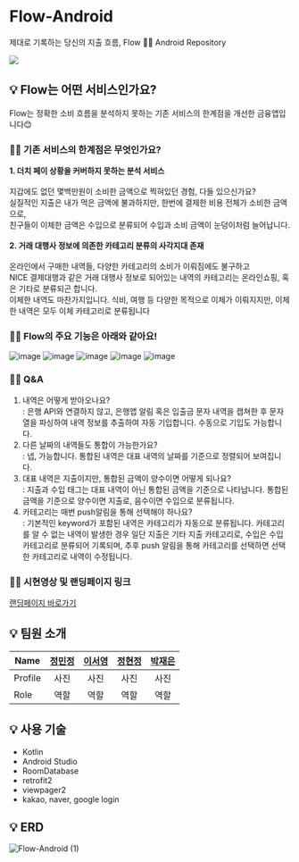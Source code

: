 # Flow-Android
제대로 기록하는 당신의 지출 흐름, Flow ✍🏻 Android Repository

![](https://user-images.githubusercontent.com/100260416/220561044-df2a16d8-2180-43dd-8e75-d3056265c415.png)

## 💡 Flow는 어떤 서비스인가요?
Flow는 정확한 소비 흐름을 분석하지 못하는 기존 서비스의 한계점을 개선한 금융앱입니다😊
### ✍🏻 기존 서비스의 한계점은 무엇인가요?
**1. 더치 페이 상황을 커버하지 못하는 분석 서비스**<br><br>
지갑에도 없던 몇백만원이 소비한 금액으로 찍혀있던 경험, 다들 있으신가요?<br>
실질적인 지출은 내가 먹은 금액에 불과하지만, 한번에 결제한 비용 전체가 소비한 금액으로,<br> 친구들이 이체한 금액은 수입으로 분류되어 수입과 소비 금액이 눈덩이처럼 늘어납니다.<br><br>
**2. 거래 대행사 정보에 의존한 카테고리 분류의 사각지대 존재**<br><br>
온라인에서 구매한 내역들, 다양한 카테고리의 소비가 이뤄짐에도 불구하고<br> NICE 결제대행과 같은 거래 대행사 정보로 되어있는 내역의 카테고리는 온라인쇼핑, 혹은 기타로 분류되곤 합니다.<br>
이체한 내역도 마찬가지입니다. 식비, 여행 등 다양한 목적으로 이체가 이뤄지지만, 이체한 내역은 모두 이체 카테고리로 분류됩니다
### ✍🏻 Flow의 주요 기능은 아래와 같아요!
![image](https://user-images.githubusercontent.com/52921222/222952521-38e0b957-07c8-47c2-9476-a4872bfc3c91.png)
![image](https://user-images.githubusercontent.com/52921222/222952539-20e9335f-7e26-4c50-b191-ef0f61aa215e.png)
![image](https://user-images.githubusercontent.com/52921222/222952557-d81b750a-c6ae-415d-8400-7ba65a52e71e.png)
![image](https://user-images.githubusercontent.com/52921222/222952571-f4cfff80-b54b-444f-9f88-1cbc2e1e6ade.png)
![image](https://user-images.githubusercontent.com/52921222/222952579-a16fe7ec-185f-4052-b0a9-ac18ebca69f9.png)
### ✍🏻 Q&A
1. 내역은 어떻게 받아오나요?<br>
: 은행 API와 연결하지 않고, 은행앱 알림 혹은 입출금 문자 내역을 캡쳐한 후 문자열을 파싱하여 내역 정보를 추출하여 자동 기입합니다. 수동으로 기입도 가능합니다.<br>
2. 다른 날짜의 내역들도 통합이 가능한가요?<br>
: 넵, 가능합니다. 통합된 내역은 대표 내역의 날짜를 기준으로 정렬되어 보여집니다.<br>
3. 대표 내역은 지출이지만, 통합된 금액이 양수이면 어떻게 되나요?<br>
: 지출과 수입 태그는 대표 내역이 아닌 통합된 금액을 기준으로 나타납니다. 통합된 금액을 기준으로 양수이면 지출로, 음수이면 수입으로 분류됩니다.<br> 
4. 카테고리는 매번 push알림을 통해 선택해야 하나요?<br>
: 기본적인 keyword가 포함된 내역은 카테고리가 자동으로 분류됩니다. 카테고리를 알 수 없는 내역이 발생한 경우 일단 지출은 기타 지출 카테고리로, 수입은 수입 카테고리로 분류되어 기록되며, 추후 push 알림을 통해 카테고리를 선택하면 선택한 카테고리로 내역이 수정됩니다.
### ✍🏻 시현영상 및 랜딩페이지 링크
[랜딩페이지 바로가기](https://makeus-challenge.notion.site/Flow-cbaffda62eb149a2b0336470ce551456)

## 💡 팀원 소개
| Name | [정민정](https://github.com/Minjungh63) | [이서영](https://github.com/leeseoyoung0822) | [정현정](https://github.com/jhjalison01) | [박재은](https://github.com/nkavay) |
| ------- | :---: | :---: | :---: | :---: |
| Profile | 사진 | 사진 | 사진 | 사진 |
| Role | 역할| 역할 | 역할 | 역할 |

## 💡 사용 기술
- Kotlin
- Android Studio
- RoomDatabase
- retrofit2
- viewpager2
- kakao, naver, google login

## 💡 ERD
![Flow-Android (1)](https://user-images.githubusercontent.com/52921222/222953529-9c9131b4-23ed-47bc-931c-bdd460ab1fad.png)
